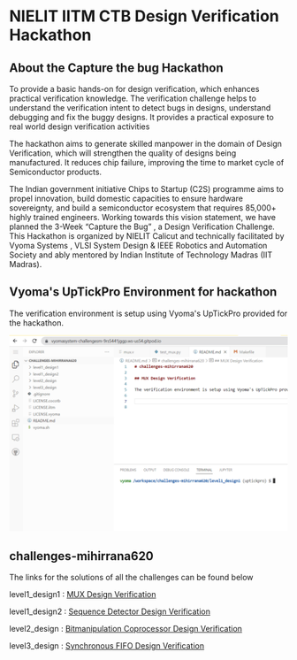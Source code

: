 # NIELIT IITM CTB Design Verification Hackathon

## About the Capture the bug Hackathon
To provide a basic hands-on for design verification, which enhances practical verification knowledge. The verification challenge helps to understand the verification intent to detect bugs in designs, understand debugging and fix the buggy designs. It provides a practical exposure to real world design verification activities

The hackathon aims to generate skilled manpower in the domain of Design Verification, which will strengthen the quality of designs being manufactured. It reduces chip failure, improving the time to market cycle of Semiconductor products.

The Indian government initiative Chips to Startup (C2S) programme aims to propel innovation, build domestic capacities to ensure hardware sovereignty, and build a semiconductor ecosystem that requires 85,000+ highly trained engineers. Working towards this vision statement, we have planned the 3-Week “Capture the Bug” , a Design Verification Challenge.
This Hackathon is organized by NIELIT Calicut and technically facilitated by Vyoma Systems , VLSI System Design & IEEE Robotics and Automation Society and ably mentored by Indian Institute of Technology Madras (IIT Madras).

## Vyoma's UpTickPro Environment for hackathon

The verification environment is setup using Vyoma's UpTickPro provided for the hackathon.

 ![alt text](https://github.com/vyomasystems-lab/challenges-mihirrana620/blob/master/images/image1.png)

 ## challenges-mihirrana620

The links for the solutions of all the challenges can be found below

level1_design1  : [MUX Design Verification](https://github.com/vyomasystems-lab/challenges-mihirrana620/tree/master/level1_design1)

level1_design2  : [Sequence Detector Design Verification](https://github.com/vyomasystems-lab/challenges-mihirrana620/tree/master/level1_design2)

level2_design   : [Bitmanipulation Coprocessor Design Verification](https://github.com/vyomasystems-lab/challenges-mihirrana620/tree/master/level2_design)

level3_design   : [Synchronous FIFO Design Verification](https://github.com/vyomasystems-lab/challenges-mihirrana620/tree/master/level3_design)
